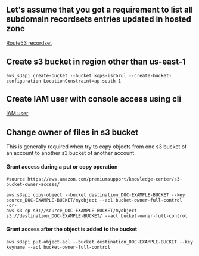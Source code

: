 ## Let's assume that you got a requirement to list all subdomain recordsets entries updated in hosted zone
[Route53 recordset](https://github.com/hisrarul/history/blob/master/aws/cli/list_recordsets_route53.md)

## Create s3 bucket in region other than us-east-1
```aws s3api create-bucket --bucket kops-israrul --create-bucket-configuration LocationConstraint=ap-south-1```

## Create IAM user with console access using cli
[IAM user](https://github.com/hisrarul/history/blob/master/aws/cli/create_aws_iam_user.md)


## Change owner of files in s3 bucket
This is generally required when try to copy objects from one s3 bucket of an account to another s3 bucket of another account.

#### Grant access during a put or copy operation
```
#source https://aws.amazon.com/premiumsupport/knowledge-center/s3-bucket-owner-access/

aws s3api copy-object --bucket destination_DOC-EXAMPLE-BUCKET --key source_DOC-EXAMPLE-BUCKET/myobject --acl bucket-owner-full-control
-or-
aws s3 cp s3://source_DOC-EXAMPLE-BUCKET/myobject s3://destination_DOC-EXAMPLE-BUCKET/ --acl bucket-owner-full-control
```


#### Grant access after the object is added to the bucket
```
aws s3api put-object-acl --bucket destination_DOC-EXAMPLE-BUCKET --key keyname --acl bucket-owner-full-control
```

